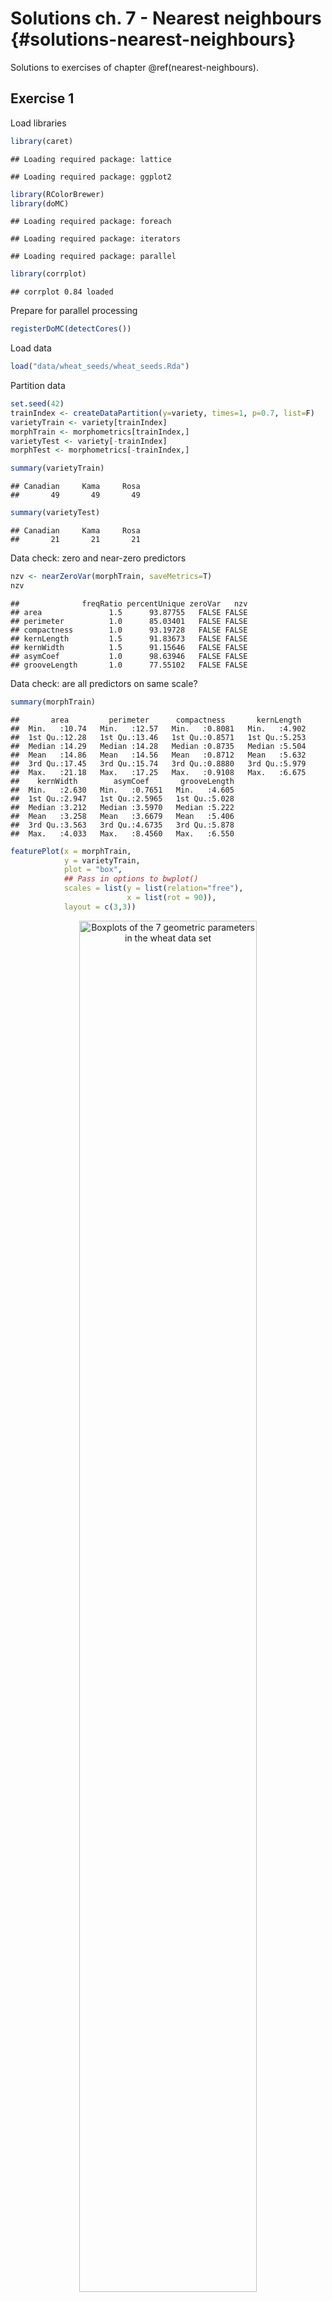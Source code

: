 # Solutions ch. 7 - Nearest neighbours {#solutions-nearest-neighbours}

Solutions to exercises of chapter \@ref(nearest-neighbours).

## Exercise 1

Load libraries

```r
library(caret)
```

```
## Loading required package: lattice
```

```
## Loading required package: ggplot2
```

```r
library(RColorBrewer)
library(doMC)
```

```
## Loading required package: foreach
```

```
## Loading required package: iterators
```

```
## Loading required package: parallel
```

```r
library(corrplot)
```

```
## corrplot 0.84 loaded
```

Prepare for parallel processing

```r
registerDoMC(detectCores())
```

Load data

```r
load("data/wheat_seeds/wheat_seeds.Rda")
```

Partition data

```r
set.seed(42)
trainIndex <- createDataPartition(y=variety, times=1, p=0.7, list=F)
varietyTrain <- variety[trainIndex]
morphTrain <- morphometrics[trainIndex,]
varietyTest <- variety[-trainIndex]
morphTest <- morphometrics[-trainIndex,]

summary(varietyTrain)
```

```
## Canadian     Kama     Rosa 
##       49       49       49
```

```r
summary(varietyTest)
```

```
## Canadian     Kama     Rosa 
##       21       21       21
```

Data check: zero and near-zero predictors

```r
nzv <- nearZeroVar(morphTrain, saveMetrics=T)
nzv
```

```
##              freqRatio percentUnique zeroVar   nzv
## area               1.5      93.87755   FALSE FALSE
## perimeter          1.0      85.03401   FALSE FALSE
## compactness        1.0      93.19728   FALSE FALSE
## kernLength         1.5      91.83673   FALSE FALSE
## kernWidth          1.5      91.15646   FALSE FALSE
## asymCoef           1.0      98.63946   FALSE FALSE
## grooveLength       1.0      77.55102   FALSE FALSE
```

Data check: are all predictors on same scale?

```r
summary(morphTrain)
```

```
##       area         perimeter      compactness       kernLength   
##  Min.   :10.74   Min.   :12.57   Min.   :0.8081   Min.   :4.902  
##  1st Qu.:12.28   1st Qu.:13.46   1st Qu.:0.8571   1st Qu.:5.253  
##  Median :14.29   Median :14.28   Median :0.8735   Median :5.504  
##  Mean   :14.86   Mean   :14.56   Mean   :0.8712   Mean   :5.632  
##  3rd Qu.:17.45   3rd Qu.:15.74   3rd Qu.:0.8880   3rd Qu.:5.979  
##  Max.   :21.18   Max.   :17.25   Max.   :0.9108   Max.   :6.675  
##    kernWidth        asymCoef       grooveLength  
##  Min.   :2.630   Min.   :0.7651   Min.   :4.605  
##  1st Qu.:2.947   1st Qu.:2.5965   1st Qu.:5.028  
##  Median :3.212   Median :3.5970   Median :5.222  
##  Mean   :3.258   Mean   :3.6679   Mean   :5.406  
##  3rd Qu.:3.563   3rd Qu.:4.6735   3rd Qu.:5.878  
##  Max.   :4.033   Max.   :8.4560   Max.   :6.550
```


```r
featurePlot(x = morphTrain, 
            y = varietyTrain, 
            plot = "box", 
            ## Pass in options to bwplot() 
            scales = list(y = list(relation="free"),
                          x = list(rot = 90)),  
            layout = c(3,3))
```

<div class="figure" style="text-align: center">
<img src="17-solutions-nearest-neighbours_files/figure-html/wheatBoxplots-1.png" alt="Boxplots of the 7 geometric parameters in the wheat data set" width="75%" />
<p class="caption">Boxplots of the 7 geometric parameters in the wheat data set</p>
</div>

Data check: pairwise correlations between predictors

```r
corMat <- cor(morphTrain)
corrplot(corMat, order="hclust", tl.cex=1)
```

<div class="figure" style="text-align: center">
<img src="17-solutions-nearest-neighbours_files/figure-html/wheatCorrelogram-1.png" alt="Correlogram of the wheat seed data set." width="75%" />
<p class="caption">Correlogram of the wheat seed data set.</p>
</div>


```r
highCorr <- findCorrelation(corMat, cutoff=0.75)
length(highCorr)
```

```
## [1] 4
```

```r
names(morphTrain)[highCorr]
```

```
## [1] "area"       "kernWidth"  "perimeter"  "kernLength"
```

Data check: skewness

```r
featurePlot(x = morphTrain, 
            y = varietyTrain,
            plot = "density", 
            ## Pass in options to xyplot() to 
            ## make it prettier
            scales = list(x = list(relation="free"), 
                          y = list(relation="free")), 
            adjust = 1.5, 
            pch = "|", 
            layout = c(3, 3), 
            auto.key = list(columns = 3))
```

<div class="figure" style="text-align: center">
<img src="17-solutions-nearest-neighbours_files/figure-html/wheatDensityPlots-1.png" alt="Density plots of the 7 geometric parameters in the wheat data set" width="75%" />
<p class="caption">Density plots of the 7 geometric parameters in the wheat data set</p>
</div>
            
Create a 'grid' of values of _k_ for evaluation:

```r
tuneParam <- data.frame(k=seq(1,50,2))
```
            
Generate a list of seeds for reproducibility (optional) based on grid size

```r
set.seed(42)
seeds <- vector(mode = "list", length = 101)
for(i in 1:100) seeds[[i]] <- sample.int(1000, length(tuneParam$k))
seeds[[101]] <- sample.int(1000,1)
```

<!--
Define a pre-processor (named transformations) and transform morphTrain

```r
transformations <- preProcess(morphTrain, 
                              method=c("center", "scale", "corr"),
                              cutoff=0.75)
morphTrainT <- predict(transformations, morphTrain)
```
-->

Set training parameters. In the example in chapter \@ref(nearest-neighbours) pre-processing was performed outside the cross-validation process to save time for the purposes of the demonstration. Here we have a relatively small data set, so we can do pre-processing within each iteration of the cross-validation process. We specify the option  ```preProcOptions=list(cutoff=0.75)``` to set a value for the pairwise correlation coefficient cutoff.

```r
train_ctrl <- trainControl(method="repeatedcv",
                   number = 10,
                   repeats = 10,
                   preProcOptions=list(cutoff=0.75),
                   seeds = seeds)
```

Run training

```r
knnFit <- train(morphTrain, varietyTrain, 
                method="knn",
                preProcess = c("center", "scale", "corr"),
                tuneGrid=tuneParam,
                trControl=train_ctrl)
knnFit
```

```
## k-Nearest Neighbors 
## 
## 147 samples
##   7 predictor
##   3 classes: 'Canadian', 'Kama', 'Rosa' 
## 
## Pre-processing: centered (3), scaled (3), remove (4) 
## Resampling: Cross-Validated (10 fold, repeated 10 times) 
## Summary of sample sizes: 133, 132, 132, 132, 132, 132, ... 
## Resampling results across tuning parameters:
## 
##   k   Accuracy   Kappa    
##    1  0.8429963  0.7644190
##    3  0.9060916  0.8591664
##    5  0.8809414  0.8214171
##    7  0.8764249  0.8145913
##    9  0.8840989  0.8260932
##   11  0.8900989  0.8350932
##   13  0.8974799  0.8461701
##   15  0.8981465  0.8471701
##   17  0.8981465  0.8471701
##   19  0.8941465  0.8411868
##   21  0.8955751  0.8433490
##   23  0.8934322  0.8400932
##   25  0.8920989  0.8381099
##   27  0.8921465  0.8381868
##   29  0.8928132  0.8391868
##   31  0.8907656  0.8360598
##   33  0.8893370  0.8339060
##   35  0.8819560  0.8228372
##   37  0.8813370  0.8219221
##   39  0.8853370  0.8279221
##   41  0.8880513  0.8319908
##   43  0.8893846  0.8339908
##   45  0.8921465  0.8381614
##   47  0.8934799  0.8401614
##   49  0.8920513  0.8379992
## 
## Accuracy was used to select the optimal model using the largest value.
## The final value used for the model was k = 3.
```

Plot cross validation accuracy as a function of _k_

```r
plot(knnFit)
```

<div class="figure" style="text-align: center">
<img src="17-solutions-nearest-neighbours_files/figure-html/cvAccuracyMorphTrain-1.png" alt="Accuracy (repeated cross-validation) as a function of neighbourhood size for the wheat seeds data set." width="100%" />
<p class="caption">Accuracy (repeated cross-validation) as a function of neighbourhood size for the wheat seeds data set.</p>
</div>

Predict the class (wheat variety) of the observations in the test set.

```r
test_pred <- predict(knnFit, morphTest)
confusionMatrix(test_pred, varietyTest)
```

```
## Confusion Matrix and Statistics
## 
##           Reference
## Prediction Canadian Kama Rosa
##   Canadian       18    4    0
##   Kama            3   16    2
##   Rosa            0    1   19
## 
## Overall Statistics
##                                           
##                Accuracy : 0.8413          
##                  95% CI : (0.7274, 0.9212)
##     No Information Rate : 0.3333          
##     P-Value [Acc > NIR] : < 2.2e-16       
##                                           
##                   Kappa : 0.7619          
##                                           
##  Mcnemar's Test P-Value : NA              
## 
## Statistics by Class:
## 
##                      Class: Canadian Class: Kama Class: Rosa
## Sensitivity                   0.8571      0.7619      0.9048
## Specificity                   0.9048      0.8810      0.9762
## Pos Pred Value                0.8182      0.7619      0.9500
## Neg Pred Value                0.9268      0.8810      0.9535
## Prevalence                    0.3333      0.3333      0.3333
## Detection Rate                0.2857      0.2540      0.3016
## Detection Prevalence          0.3492      0.3333      0.3175
## Balanced Accuracy             0.8810      0.8214      0.9405
```


